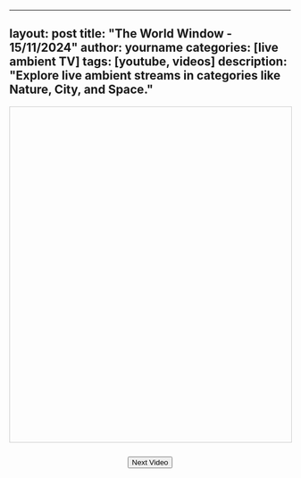 
---
layout: post
title: "The World Window - 15/11/2024"
author: yourname
categories: [live ambient TV]
tags: [youtube, videos]
description: "Explore live ambient streams in categories like Nature, City, and Space."
---

<div id="videoContainer" style="text-align: center; margin-bottom: 20px;">
    <div id="categoryButtons" style="margin-bottom: 10px;">
        <!-- Buttons for video categories -->
    </div>
    <iframe id="videoFrame" width="100%" height="600" style="border: 1px solid #ccc;" allowfullscreen></iframe>
    <div id="videoTitle" style="text-align: center; font-size: 1.5em; margin-top: 10px;"></div>
    <button onclick="loadNextVideo()" style="margin-top: 15px;">Next Video</button>
</div>

<script>
    // JSON data for videos by category
    const videoResults = {"Nature":[{"id":"g6MrI7uwZwU","title":"Most Colorful Birds &amp; Breathtaking Nature | Ultimate Stress Relief and Healing Sounds | Birds Garden"},{"id":"6ycikMM4IO0","title":"AMAZON 4K - The World&#39;s Largest Tropical Rainforest | Relaxing Music With Beautiful Nature Scenes"},{"id":"u3KKTQUGzuA","title":"Bird Garden | Colorful Birds | Breathtaking Nature, Wonderful Bird Songs | Stress Relief and Healing"},{"id":"2_ovWpVE9es","title":"Mountain River Waterfall Flowing 24/7. Water Sounds, Nature White Noise. River Sounds for Sleeping."},{"id":"uLBumJ_mhYU","title":"Most Wonderful Wild Birds | Breathtaking Nature | Wonderful Bird Songs | Stress Relief &amp; Healing"},{"id":"t4Dy8WAvMnY","title":"FLYING OVER PARADISE 4K UHD - Relaxing Music Along With Beautiful Nature Videos - 4K Video HD"},{"id":"0O_LThYytFU","title":"The Most Beautiful Birds on Earth: Relaxing Nature Sounds | Breathtaking Nature &amp; Healing Sounds"},{"id":"56WBs0A4Kng","title":"? 24/7 LIVE: Cat TV for Cats to Watch ? Beautiful Birds Squirrels in the Forest 4K"},{"id":"vDAsUcdcuE0","title":"Bird Garden | Colorful Birds | Breathtaking Nature, Wonderful Bird Songs | Stress Relief and Healing"},{"id":"LkltlUvs6hM","title":"? 24/7 LIVE: Cat TV for Cats to Watch ? Harvest Season for Birds Chipmunks Squirrels 4K"},{"id":"96t3GM7eY8A","title":"Prayer Instrumental Music with Scriptures &amp; Nature | 24/7 DappyTKeys Piano Worship"},{"id":"Nqq1yAkFOc0","title":"Beautiful Birds - Music to Reduce Stress, Prevent Anxiety and Depression - Nature Sounds"},{"id":"UgqGUgPWf8w","title":"Christian Piano Music with Scriptures, Rain &amp; Nature Sound | 24/7 DappyTKeys Piano Worship"},{"id":"AuarxZ9IIjw","title":"LIVE- GREAT SALT LAKE CAMPFIRE - Virtual Fireplace Video with Nature Sounds for Meditation"},{"id":"av8scJHf5PI","title":"AUTUMN ICELAND 4K HD -  Scenic Relaxation Film With Relaxing Music - Nature 4K Video Ultra HD"},{"id":"dXIyMS61B68","title":"Beautiful Relaxing Peaceful Music, Calm Music 24/7, &quot;Tropical Shores&quot; By Tim Janis"},{"id":"-f3RXYc6_LU","title":"The World&#39;s Strangest Birds | Peaceful Nature Scenery | Stress Relief | Relaxing Bird Sounds"},{"id":"cVYwZe1Iy_g","title":"Gentle Spa Piano? Relaxing Music with Nature Sounds ~ Stress Relief &amp; Soothing Piano Melodies"},{"id":"837ZM9PtM7k","title":"? Sleep Fast with Pure Nature Rain &amp; Incredible Present Thunder Sounds | Black Screen #21"},{"id":"d2Rf2gjYNmc","title":"LEAD ME LORD | Instrumental Worship &amp; Scriptures &amp; Winter Nature ?? Inspirational CKEYS"},{"id":"5_1OOKcawd8","title":"??Relaxing Zen Music 24/7, Healing Music, Meditation Music, Spa Music, Sleep, Zen, Nature Sounds"},{"id":"AiSTmxWAUwI","title":"FLYING OVER MOOREA (4K UHD) - Relaxing Music Along With Beautiful Nature Video - 4K Video ULTRA HD"},{"id":"zrRxvbtzg0k","title":"Pretty Little Birds - Stress-relieving nature sounds - Healing and peaceful music - Beautiful nature"},{"id":"zjOPxzo-Qwg","title":"Peaceful Music, Relaxing Music, Instrumental Music, &quot;Beautiful Autumn Lake&quot; by Tim Janis"},{"id":"R_qT0-KoCm8","title":"? Sleep Fast with Pure Nature Rain and Incredible Present Thunder Sounds | Black Screen"},{"id":"iaALv6onGWA","title":"? Relaxing Music 24/7 - Nature Soul,  Healing Music, Meditation Music, Spa Music, Sleep, Study Music"},{"id":"vyEuqwcam2Q","title":"Autumn Nature Scenery Morning sunrise, Beautiful Relaxing  Hymns, Peaceful Music,  by Tim Janis"},{"id":"_02En_dSoP4","title":"Beautiful Birds| Colorful Birds | Breathtaking Nature, Amazing Bird Songs| Stress Relief and Healing"},{"id":"K9ZK5HImURc","title":"Bird Garden | Colorful Birds | Breathtaking Nature, Wonderful Bird Songs | Stress Relief and Healing"},{"id":"CqXeTN-xkm0","title":"Relaxing Bird Sounds 4K~ Birds Singing Heal Stress, Anxiety And Depression, Heal The Mind"}],"city":[{"id":"gXexf1dQf_Y","title":"ICC Champions Trophy 2025 News LIVE: 26/11 Mastermind In Venue City! | India Today Exclusive"},{"id":"AyhT1QhFFqE","title":"24/7 Let the City Rain Erase Negativity and Stress - Immerse Yourself in the Calming City Rain"},{"id":"Qv18IVD7tC4","title":"Emergency Imposed,Complete Lock Down,Important Decisions |Maryam Orangzaib Press Conference | City42"},{"id":"JId5Qfws9bM","title":"?City in Shock! Helper Turned Horror! Monster Bob&#39;s Rampage Begins!"},{"id":"S0OUNJUt5oI","title":"Deep House Mix 2024 | Mixed By DL Music | City At Night"},{"id":"hFAFqyY0sxU","title":"LIVE: Watch Very Kansas City by KMBC/KCWE NOW! Kansas City news, weather and more."},{"id":"w_vklJiJRFo","title":"?? ????? || ?????? ??? ?????? ?????? ????? ?????? ??? ????? ????????? || ????? ?????? ??? ???? ?????"},{"id":"H4XCNRn68rw","title":"City of Evanston, IL Live Stream"},{"id":"fzyvVBzAeBI","title":"CityTv En Vivo | Se?al Digital"},{"id":"I634LFttEQM","title":"City Panorama ? 24/7 LIVE Stream Webcams St?dtereise"},{"id":"b_R4WJTtZSI","title":"Kansas City, Mo. City Communications Live Stream"},{"id":"DOYO-bzAIuo","title":"Marine City, Michigan, USA | StreamTime Live"},{"id":"iaMx6t6VPcM","title":"Israel Attacks Iran: Iran&#39;s Shiraz City Under Attack | 2nd Wave of Missile Attack Begins | WION LIVE"},{"id":"GTYtt_YX-a0","title":"City42 LIVE | Latest Lahore News | Latest Lahore Breaking | Headlines, Bulletin &amp; News 24/7"},{"id":"HgztdK3E9nw","title":"?GTA 4 | GTA 3 | GTA VICE CITY | GTA SAN ANDREAS [PC] - Full Game - GTA IV | GTA III | LIVE STREAM?"},{"id":"xR3kxBG_v7Y","title":"Kansas City (Doc&#39;s Caboose), Missouri, USA | Virtual Railfan LIVE !"},{"id":"hMFKWyvHHr0","title":"BOY SAYONG ( CAM 1)  STORE AGDAO  PUBLIC MARKET DAVAO CITY PHILIPPINES"},{"id":"hRJVykzy78g","title":"AC Boardwalk Live"},{"id":"82YFhoPyzUk","title":"City 41 LIVE | Latest Faisalabad News | Latest Faisalabad Breaking | Headlines, Bulletin &amp; News 24/7"},{"id":"rArZvjYXJ-g","title":"Actor Ravi Kishan in Vasai-Virar LIVE | Maharashtra Vidhansabha Election 2024"},{"id":"TsgoxkRFit0","title":"EarthCam Live:  SUMMIT One Vanderbilt (New York City, NY)"},{"id":"dN64IzvC8FI","title":"? PHILIPPINES Live Street View &amp; Dodong Barber Shop, Agdao, Davao City #philippines #livestream"},{"id":"rVuZn0j_kRo","title":"Live South Beach Camera - City of South Haven on Lake Michigan"},{"id":"8M0AvPvPg0A","title":"Hits Radio 1 Live Pop Radio&#39; Top Hits 2024 - Pop Music 2024 - New Songs 2024 Best English Songs 2024"},{"id":"50XLhaq3G94","title":"? PHILIPPINES Live INSIDE Lyn&#39;s Sisig Beef BBQ, Davao City #philippines #livestream"},{"id":"uNd5kvrGHjk","title":"Hits Radio 1 Top Songs 2024 - Pop Music Playlist - Best English Songs 2024 - New Music 2024 Top Hits"},{"id":"wUQc3RoLAPs","title":"Houston, Texas | 24/7 Live City Camera"},{"id":"z5zjiFNne_c","title":"Vatican Media Live - English"},{"id":"j-RFPnAN1Vw","title":"? PHILIPPINES Live Bankerohan Lyn&#39;s Food Haus outside, Davao City #philippines #livestream"},{"id":"KH895UilWlY","title":"? Kingston Panoramic City Live Camera 24/7 | Jamaica LIVE"}]};
    const categories = Object.keys(videoResults);

    // State management
    let currentCategory = categories[0]; // Default category
    let currentIndex = Math.floor(Math.random() * videoResults[currentCategory].length); // Start at random index

    // Create category buttons dynamically
    const categoryButtonsContainer = document.getElementById('categoryButtons');
    categories.forEach(category => {
        const button = document.createElement('button');
        button.textContent = category;
        button.style.margin = '0 5px';
        button.onclick = () => switchCategory(category);
        categoryButtonsContainer.appendChild(button);
    });

    // Load the current video into the iframe
    function loadVideo() {
        const video = videoResults[currentCategory][currentIndex];
        document.getElementById('videoFrame').src = 'https://www.youtube.com/embed/' + video.id + '?autoplay=1';
        document.getElementById('videoTitle').textContent = video.title;
    }

    // Load the next video in the current category
    function loadNextVideo() {
        currentIndex = (currentIndex + 1) % videoResults[currentCategory].length;
        loadVideo();
    }

    // Switch the active category and load its first video
    function switchCategory(category) {
        currentCategory = category;
        currentIndex = Math.floor(Math.random() * videoResults[currentCategory].length); // Start with a random video
        loadVideo();
    }

    // Initial video load
    loadVideo();
</script>
    